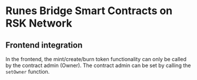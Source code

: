 # Runes Bridge Smart Contracts on RSK Network

## Frontend integration
In the frontend, the mint/create/burn token functionality can only be called by the contract admin (Owner). The contract admin can be set by calling the `setOwner` function.